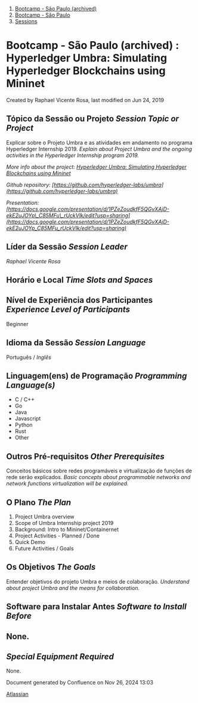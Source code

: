 1. [Bootcamp - São Paulo (archived)](index.html)
2. [Bootcamp - São Paulo](18874376.html)
3. [Sessions](Sessions_18874398.html)

# Bootcamp - São Paulo (archived) : Hyperledger Umbra: Simulating Hyperledger Blockchains using Mininet

Created by Raphael Vicente Rosa, last modified on Jun 24, 2019

## Tópico da Sessão ou Projeto *Session Topic or Project*

Explicar sobre o Projeto Umbra e as atividades em andamento no programa Hyperledger Internship 2019. *Explain about Project Umbra and the ongoing activities in the Hyperledger Internship program 2019.*

*More info about the project: [Hyperledger Umbra: Simulating Hyperledger Blockchains using Mininet](https://lf-hyperledger.atlassian.net/wiki/spaces/INTERN/pages/21955451/Hyperledger+Umbra+Simulating+Hyperledger+Blockchains+using+Mininet)*

*Github repository: [https://github.com/hyperledger-labs/umbra](https://github.com/hyperledger-labs/umbra)*

*Presentation: [https://docs.google.com/presentation/d/1PZeZoudkfF5QGvXAjD-ekE2uJOYp\_C85MFu\_rUckVlk/edit?usp=sharing](https://docs.google.com/presentation/d/1PZeZoudkfF5QGvXAjD-ekE2uJOYp_C85MFu_rUckVlk/edit?usp=sharing)*

## Líder da Sessão *Session Leader*

*Raphael Vicente Rosa*

## Horário e Local *Time Slots and Spaces*

## Nível de Experiência dos Participantes *Experience Level of Participants*

Beginner

## Idioma da Sessão *Session Language*

Português / *Inglês*

## Linguagem(ens) de Programação *Programming Language(s)*

- C / C++
- Go
- Java
- Javascript
- Python
- Rust
- Other

## Outros Pré-requisitos *Other Prerequisites*

Conceitos básicos sobre redes programáveis e virtualização de funções de rede serão explicados. *Basic concepts about programmable networks and network functions virtualization will be explained.*

## O Plano *The Plan*

1. Project Umbra overview
2. Scope of Umbra Internship project 2019
3. Background: Intro to Mininet/Containernet
4. Project Activities - Planned / Done
5. Quick Demo
6. Future Activities / Goals

## Os Objetivos *The Goals*

Entender objetivos do projeto Umbra e meios de colaboração. *Understand about project Umbra and the means for collaboration.*

## Software para Instalar Antes *Software to Install Before*

## None.

## *Special Equipment Required*

None.

Document generated by Confluence on Nov 26, 2024 13:03

[Atlassian](http://www.atlassian.com/)
